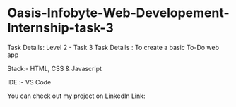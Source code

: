 # Oasis-Infobyte-Web-Developement-Internship-task-3

Task Details:
Level 2 - Task 3
Task Details : To create a basic To-Do web app

Stack:- HTML, CSS & Javascript

IDE :- VS Code

You can check out my project on LinkedIn Link: 

